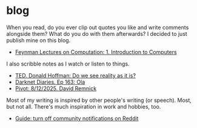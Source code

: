 # blog

When you read, do you ever clip out quotes you like and write comments alongside them? What do you do with them afterwards? I decided to just publish mine on this blog.

* [Feynman Lectures on Computation: 1. Introduction to Computers](2025/09/23/Feynman_Lectures_on_Computation_01.md)

I also scribble notes as I watch or listen to things.

* [TED. Donald Hoffman: Do we see reality as it is?](2025/09/22/ted_donald_hoffman_do_we_see_reality_as_it_is.md)
* [Darknet Diaries. Ep 163: Ola](2025/09/23/darknetdiaries-163.md)
* [Pivot: 8/12/2025. David Remnick](2025/09/23/pivot-2025-08-12.md)

Most of my writing is inspired by other people's writing (or speech). Most, but not all. There's much inspiration in work and hobbies, too.

* [Guide: turn off community notifications on Reddit](2025/09/23/guide-turn-off-community-notifications-on-reddit.md)
